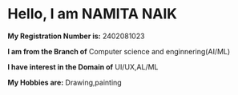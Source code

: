 # Hello, I am **NAMITA NAIK**

**My Registration Number is:** 2402081023

**I am from the Branch of** Computer science and enginnering(AI/ML)

**I have interest in the Domain of** UI/UX,AL/ML

**My Hobbies are:** Drawing,painting

